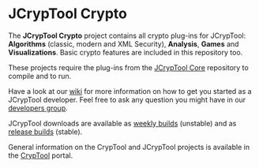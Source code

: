 JCrypTool Crypto
=======

The **JCrypTool Crypto** project contains all crypto plug-ins for JCrypTool: **Algorithms** (classic, modern and XML Security), **Analysis**, **Games** and **Visualizations**. Basic crypto features are included in this repository too.

These projects require the plug-ins from the [JCrypTool Core](https://github.com/jcryptool/core) repository to compile and to run.

Have a look at our [wiki](https://github.com/jcryptool/core/wiki) for more information on how to get you started as a JCrypTool developer. Feel free to ask any question you might have in our [developers group](http://groups.google.com/group/jcryptool-developers).

JCrypTool downloads are available as [weekly builds](http://www.cryptool.org/en/jct-downloads-en/jct-downloads-weekly-en) (unstable) and as [release builds](http://www.cryptool.org/en/jct-downloads-en/jct-downloads-stable-en) (stable).

General information on the CrypTool and JCrypTool projects is available in the [CrypTool](http://www.cryptool.org) portal.
